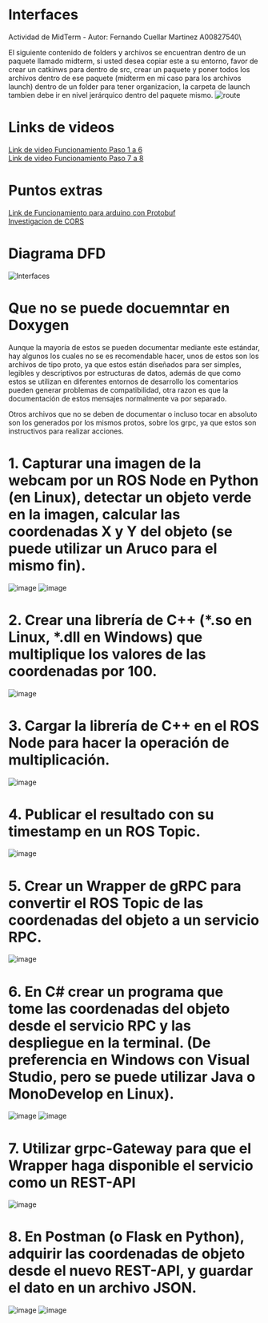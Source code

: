 # Interfaces
Actividad de MidTerm - Autor: Fernando Cuellar Martinez A00827540\

El siguiente contenido de folders y archivos se encuentran dentro de un paquete llamado midterm, si usted desea copiar este a su entorno, favor de crear un catkinws para dentro de src, crear un paquete y poner todos los archivos dentro de ese paquete (midterm en mi caso para los archivos launch) dentro de un folder para tener organizacion, la carpeta de launch tambien debe ir en nivel jerárquico dentro del paquete mismo.
![route](https://github.com/fercuellar/Interfaces/assets/58601693/8dbd2062-30b5-492a-81dd-d5fb499c6a11)


# Links de videos
[Link de video Funcionamiento Paso 1 a 6](https://drive.google.com/file/d/1emYHH88Ft-TMoo0sp1uwgtTFQWfG-5P-/view?usp=share_link)\
[Link de video Funcionamiento Paso 7 a 8](https://drive.google.com/file/d/1lwl2GcAH6AmOw8Fl-fXwjXSztrc1P0Hp/view?usp=sharing)

# Puntos extras
[Link de Funcionamiento para arduino con Protobuf](https://drive.google.com/file/d/1giKIJEYNWWy6wwcf7OErQ0WSMvJpdxPN/view?usp=share_link)\
[Investigacion de CORS](https://github.com/fercuellar/Interfaces/blob/master/CORS/CORS-Extra%20Points.pdf)

# Diagrama DFD
![Interfaces](https://github.com/fercuellar/Interfaces/assets/58601693/359852f7-0fe3-494e-be3d-12df2e0dbe75)

# Que no se puede docuemntar en Doxygen 

Aunque la mayoría de estos se pueden documentar mediante este estándar, hay algunos los cuales no se es recomendable hacer, unos de estos son los archivos de tipo proto, ya que estos están diseñados para ser simples, legibles y descriptivos por estructuras de datos, además de que como estos se utilizan en diferentes entornos de desarrollo los comentarios pueden generar problemas de compatibilidad, otra razon es que la documentación de estos mensajes normalmente va por separado.

Otros archivos que no se deben de documentar o incluso tocar en absoluto son los generados por los mismos protos, sobre los grpc, ya que estos son instructivos para realizar acciones.


#    1. Capturar una imagen de la webcam por un ROS Node en Python (en Linux), detectar un objeto verde en la imagen, calcular las coordenadas X y Y del objeto (se puede utilizar un Aruco para el mismo fin).
![image](https://github.com/fercuellar/Interfaces/assets/58601693/2a02603a-9f9b-478b-ba64-9a8510292b52)
![image](https://github.com/fercuellar/Interfaces/assets/58601693/97e677d4-56bd-41f9-9191-d57ef78a1c80)
#    2. Crear una librería de C++ (*.so en Linux, *.dll en Windows) que multiplique los valores de las coordenadas por 100.
![image](https://github.com/fercuellar/Interfaces/assets/58601693/a43e4069-831c-48df-bf08-1036d55418a1)
#    3. Cargar la librería de C++ en el ROS Node para hacer la operación de multiplicación.
![image](https://github.com/fercuellar/Interfaces/assets/58601693/c8f3a376-86db-4f18-97ee-d9dcde1982f3)
#    4. Publicar el resultado con su timestamp en un ROS Topic.
![image](https://github.com/fercuellar/Interfaces/assets/58601693/e379c2fd-edd7-4575-9d0f-fc22e6f8f1cf)
#    5. Crear un Wrapper de gRPC para convertir el ROS Topic de las coordenadas del objeto a un servicio RPC.
![image](https://github.com/fercuellar/Interfaces/assets/58601693/8876cb38-b98d-4c06-99ff-2be69b17561c)
#    6. En C# crear un programa que tome las coordenadas del objeto desde el servicio RPC y las despliegue en la terminal. (De preferencia en Windows con Visual Studio, pero se puede utilizar Java o MonoDevelop en Linux).
![image](https://github.com/fercuellar/Interfaces/assets/58601693/785545a7-a9ff-40ec-8ba3-856b0ed8b02e)
![image](https://github.com/fercuellar/Interfaces/assets/58601693/e9aa76bf-f60f-4ca1-bdc8-f0254baa1220)
#    7. Utilizar grpc-Gateway para que el Wrapper haga disponible el servicio como un REST-API
![image](https://github.com/fercuellar/Interfaces/assets/58601693/fbf7df35-6dd1-41bd-b7f3-fa6816607442)
#    8. En Postman (o Flask en Python), adquirir las coordenadas de objeto desde el nuevo REST-API, y guardar el dato en un archivo JSON.
![image](https://github.com/fercuellar/Interfaces/assets/58601693/53d59385-d758-4891-a9d6-a9d4a550e579)
![image](https://github.com/fercuellar/Interfaces/assets/58601693/e440fdf6-fe77-4759-a50b-1c55d2672829)


